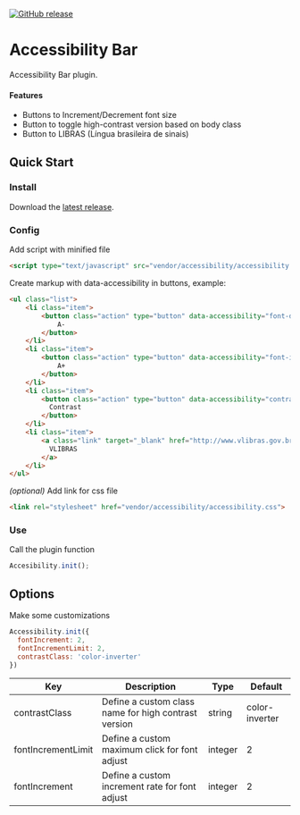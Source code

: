 [![GitHub release](https://img.shields.io/github/release/viniciuslagedo/ng-accessibility-bar.svg?style=flat-square)]()

# Accessibility Bar
Accessibility Bar plugin.

#### Features
- Buttons to Increment/Decrement font size
- Button to toggle high-contrast version based on body class
- Button to LIBRAS (Língua brasileira de sinais)

## Quick Start

### Install
Download the [latest release](https://github.com/stoque/accessibility-bar/releases).

### Config
Add script with minified file

```html
<script type="text/javascript" src="vendor/accessibility/accessibility.js"></script>
```

Create markup with data-accessibility in buttons, example:
```html
<ul class="list">
    <li class="item">
        <button class="action" type="button" data-accessibility="font-decrease">
            A-
        </button>
    </li>
    <li class="item">
        <button class="action" type="button" data-accessibility="font-increase">
            A+
        </button>
    </li>
    <li class="item">
        <button class="action" type="button" data-accessibility="contrast">
          Contrast
        </button>
    </li>
    <li class="item">
        <a class="link" target="_blank" href="http://www.vlibras.gov.br/">
          VLIBRAS
        </a>
    </li>
</ul>
```

_(optional)_ Add link for css file

```html
<link rel="stylesheet" href="vendor/accessibility/accessibility.css">
```

### Use
Call the plugin function

```javascript
Accesibility.init();
```

## Options
Make some customizations

```js
Accessibility.init({
  fontIncrement: 2,
  fontIncrementLimit: 2,
  contrastClass: 'color-inverter'
})
```

|Key|Description|Type|Default|
|---|---|---|---|
|contrastClass|Define a custom class name for high contrast version|string|color-inverter|
|fontIncrementLimit|Define a custom maximum click for font adjust|integer|2|
|fontIncrement|Define a custom increment rate for font adjust|integer|2|
